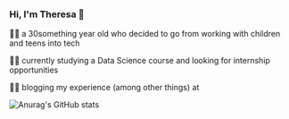 ### Hi, I'm Theresa 👋

🙋‍♀️ a 30something year old who decided to go from working with children and teens into tech

👩‍🏫 currently studying a Data Science course and looking for internship opportunities

👩‍💻 blogging my experience (among other things) at 

![Anurag's GitHub stats](https://github-readme-stats.vercel.app/api?username=theresaskruzna&theme=jolly&show_icons=true)
<!--
**theresaskruzna/theresaskruzna** is a ✨ _special_ ✨ repository because its `README.md` (this file) appears on your GitHub profile.

Here are some ideas to get you started:

- 🔭 I’m currently working on ...
- 🌱 I’m currently learning ...
- 👯 I’m looking to collaborate on ...
- 🤔 I’m looking for help with ...
- 💬 Ask me about ...
- 📫 How to reach me: ...
- 😄 Pronouns: ...
- ⚡ Fun fact: ...
-->
